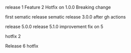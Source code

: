 release 1
Feature 2
Hotfix on 1.0.0
Breaking change

first sematic release 
sematic release 3.0.0 after gh actions

release 5.0.0
release 5.1.0 improvement
fix on 5

hotfix 2

Release 6
hotfix
